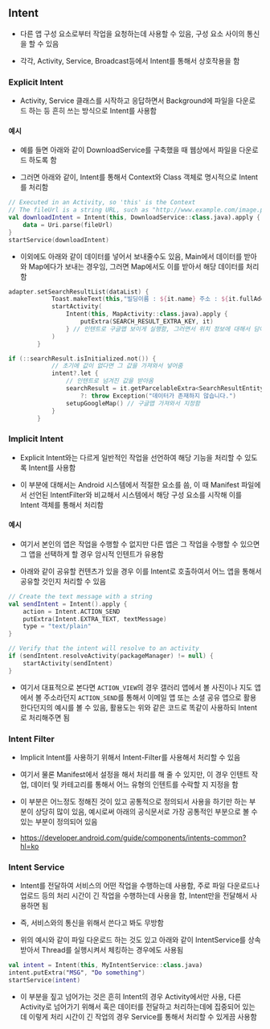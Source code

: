 ## Intent
- 다른 앱 구성 요소로부터 작업을 요청하는데 사용할 수 있음, 구성 요소 사이의 통신을 할 수 있음

- 각각, Activity, Service, Broadcast등에서 Intent를 통해서 상호작용을 함

### Explicit Intent
- Activity, Service 클래스를 시작하고 응답하면서 Background에 파일을 다운로드 하는 등 흔히 쓰는 방식으로 Intent를 사용함

#### 예시
- 예를 들면 아래와 같이 DownloadService를 구축했을 때 웹상에서 파일을 다운로드 하도록 함

- 그러면 아래와 같이, Intent를 통해서 Context와 Class 객체로 명시적으로 Intent를 처리함
```kotlin
// Executed in an Activity, so 'this' is the Context
// The fileUrl is a string URL, such as "http://www.example.com/image.png"
val downloadIntent = Intent(this, DownloadService::class.java).apply {
    data = Uri.parse(fileUrl)
}
startService(downloadIntent)
```

- 이외에도 아래와 같이 데이터를 넣어서 보내줄수도 있음, Main에서 데이터를 받아와 Map에다가 보내는 경우임, 그러면 Map에서도 이를 받아서 해당 데이터를 처리함
```kotlin
adapter.setSearchResultList(dataList) {
            Toast.makeText(this,"빌딩이름 : ${it.name} 주소 : ${it.fullAddress} 위도/경도 : ${it.locationLatLng}", Toast.LENGTH_SHORT).show()
            startActivity(
                Intent(this, MapActivity::class.java).apply {
                    putExtra(SEARCH_RESULT_EXTRA_KEY, it)
                } // 인텐트로 구글맵 보이게 실행함, 그러면서 위치 정보에 대해서 담아서 보내줌
            )
        }
```
```kotlin
if (::searchResult.isInitialized.not()) {
            // 초기에 값이 없다면 그 값을 가져와서 넣어줌
            intent?.let {
                // 인텐트로 넘겨진 값을 받아옴
                searchResult = it.getParcelableExtra<SearchResultEntity>(SEARCH_RESULT_EXTRA_KEY)
                    ?: throw Exception("데이터가 존재하지 않습니다.")
                setupGoogleMap() // 구글맵 가져와서 지정함
            }
        }
```
### Implicit Intent
- Explicit Intent와는 다르게 일반적인 작업을 선언하여 해당 기능을 처리할 수 있도록 Intent를 사용함

- 이 부분에 대해서는 Android 시스템에서 적절한 요소를 씀, 이 때 Manifest 파일에서 선언된 IntentFilter와 비교해서 시스템에서 해당 구성 요소를 시작해 이를 Intent 객체를 통해서 처리함

#### 예시
- 여기서 본인의 앱은 작업을 수행할 수 없지만 다른 앱은 그 작업을 수행할 수 있으면 그 앱을 선택하게 할 경우 암시적 인텐트가 유용함

- 아래와 같이 공유할 컨텐츠가 있을 경우 이를 Intent로 호출하여서 어느 앱을 통해서 공유할 것인지 처리할 수 있음
```kotlin
// Create the text message with a string
val sendIntent = Intent().apply {
    action = Intent.ACTION_SEND
    putExtra(Intent.EXTRA_TEXT, textMessage)
    type = "text/plain"
}

// Verify that the intent will resolve to an activity
if (sendIntent.resolveActivity(packageManager) != null) {
    startActivity(sendIntent)
}
```

- 여기서 대표적으로 본다면 `ACTION_VIEW`의 경우 갤러리 앱에서 볼 사진이나 지도 앱에서 볼 주소라던지 `ACTION_SEND`를 통해서 이메일 앱 또는 소셜 공유 앱으로 활용한다던지의 예시를 볼 수 있음, 활용도는 위와 같은 코드로 똑같이 사용하되 Intent로 처리해주면 됨

### Intent Filter
- Implicit Intent를 사용하기 위해서 Intent-Filter를 사용해서 처리할 수 있음

- 여기서 물론 Manifest에서 설정을 해서 처리를 해 줄 수 있지만, 이 경우 인텐트 작업, 데이터 및 카테고리를 통해서 어느 유형의 인텐트를 수락할 지 지정을 함

- 이 부분은 어느정도 정해진 것이 있고 공통적으로 정의되서 사용을 하기만 하는 부분이 상당히 많이 있음, 예시로써 아래의 공식문서로 가장 공통적인 부분으로 볼 수 있는 부분이 정의되어 있음

- https://developer.android.com/guide/components/intents-common?hl=ko

### Intent Service
- Intent를 전달하여 서비스의 어떤 작업을 수행하는데 사용함, 주로 파일 다운로드나 업로드 등의 처리 시간이 긴 작업을 수행하는데 사용을 함, Intent만을 전달해서 사용하면 됨

- 즉, 서비스와의 통신을 위해서 쓴다고 봐도 무방함

- 위의 예시와 같이 파일 다운로드 하는 것도 있고 아래와 같이 IntentService를 상속받아서 Thread를 실행시켜서 체킹하는 경우에도 사용됨

```kotlin
val intent = Intent(this, MyIntentService::class.java)
intent.putExtra("MSG", "Do something")
startService(intent)
```

- 이 부분을 짚고 넘어가는 것은 흔히 Intent의 경우 Activity에서만 사용, 다른 Activity로 넘어가기 위해서 혹은 데이터를 전달하고 처리하는데에 집중되어 있는데 이렇게 처리 시간이 긴 작업의 경우 Service를 통해서 처리할 수 있게끔 사용함
 